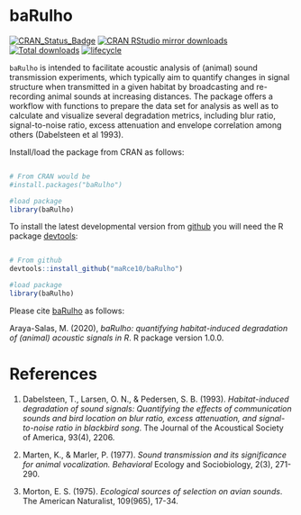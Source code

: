 # baRulho

[![CRAN\_Status\_Badge](http://www.r-pkg.org/badges/version/baRulho)](https://cran.r-project.org/package=baRulho)
[![CRAN RStudio mirror downloads](http://cranlogs.r-pkg.org/badges/baRulho)](http://www.r-pkg.org/pkg/baRulho)
[![Total downloads](https://cranlogs.r-pkg.org/badges/grand-total/baRulho?color=blue)](https://r-pkg.org/pkg/baRulho)
[![lifecycle](https://img.shields.io/badge/lifecycle-experimental-orange.svg)](https://www.tidyverse.org/lifecycle/#experimental)

`baRulho` is intended to facilitate acoustic analysis of (animal) sound transmission experiments, which typically aim to quantify changes in signal structure when transmitted in a given habitat by broadcasting and re-recording animal sounds at increasing distances. The package offers a workflow with functions to prepare the data set for analysis as well as to calculate and visualize several degradation metrics, including blur ratio, signal-to-noise ratio, excess attenuation and envelope correlation among others (Dabelsteen et al 1993).

Install/load the package from CRAN as follows:

```r

# From CRAN would be
#install.packages("baRulho")

#load package
library(baRulho)

```

To install the latest developmental version from [github](http://github.com/) you will need the R package [devtools](https://cran.r-project.org/package=devtools):

```r

# From github
devtools::install_github("maRce10/baRulho")

#load package
library(baRulho)

```

Please cite [baRulho](https://marce10.github.io/baRulho/) as follows:

Araya-Salas, M. (2020), *baRulho: quantifying habitat-induced degradation of (animal) acoustic signals in R*. R package version 1.0.0.

# References

1. Dabelsteen, T., Larsen, O. N., & Pedersen, S. B. (1993). *Habitat-induced degradation of sound signals: Quantifying the effects of communication sounds and bird location on blur ratio, excess attenuation, and signal-to-noise ratio in blackbird song*. The Journal of the Acoustical Society of America, 93(4), 2206.

1. Marten, K., & Marler, P. (1977). *Sound transmission and its significance for animal vocalization. Behavioral* Ecology and Sociobiology, 2(3), 271-290.

1. Morton, E. S. (1975). *Ecological sources of selection on avian sounds*. The American Naturalist, 109(965), 17-34.

